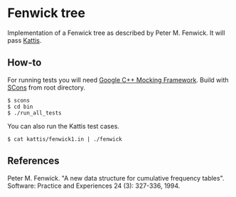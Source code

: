 # Fenwick tree
Implementation of a Fenwick tree as described by Peter M. Fenwick. It will
pass [Kattis](https://open.kattis.com/problems/fenwick).

## How-to
For running tests you will need [Google C++ Mocking
Framework](https://code.google.com/p/googlemock/). Build with
[SCons](http://www.scons.org) from root directory.

    $ scons
    $ cd bin
    $ ./run_all_tests

You can also run the Kattis test cases.

    $ cat kattis/fenwick1.in | ./fenwick

## References
Peter M. Fenwick. "A new data structure for cumulative frequency tables".
Software: Practice and Experiences 24 (3): 327-336, 1994.
